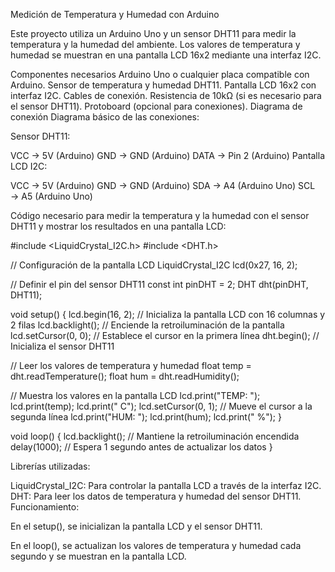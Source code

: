 Medición de Temperatura y Humedad con Arduino

Este proyecto utiliza un Arduino Uno y un sensor DHT11 para medir la temperatura y la humedad del ambiente. Los valores de temperatura y humedad se muestran en una pantalla LCD 16x2 mediante una interfaz I2C.

Componentes necesarios
Arduino Uno o cualquier placa compatible con Arduino.
Sensor de temperatura y humedad DHT11.
Pantalla LCD 16x2 con interfaz I2C.
Cables de conexión.
Resistencia de 10kΩ (si es necesario para el sensor DHT11).
Protoboard (opcional para conexiones).
Diagrama de conexión
Diagrama básico de las conexiones:

Sensor DHT11:

VCC → 5V (Arduino)
GND → GND (Arduino)
DATA → Pin 2 (Arduino)
Pantalla LCD I2C:

VCC → 5V (Arduino)
GND → GND (Arduino)
SDA → A4 (Arduino Uno)
SCL → A5 (Arduino Uno)

Código necesario para medir la temperatura y la humedad con el sensor DHT11 y mostrar los resultados en una pantalla LCD:

#include <LiquidCrystal_I2C.h>
#include <DHT.h>

// Configuración de la pantalla LCD
LiquidCrystal_I2C lcd(0x27, 16, 2);

// Definir el pin del sensor DHT11
const int pinDHT = 2;
DHT dht(pinDHT, DHT11);

void setup() {
  lcd.begin(16, 2);  // Inicializa la pantalla LCD con 16 columnas y 2 filas
  lcd.backlight();  // Enciende la retroiluminación de la pantalla
  lcd.setCursor(0, 0);  // Establece el cursor en la primera línea
  dht.begin();  // Inicializa el sensor DHT11

  // Leer los valores de temperatura y humedad
  float temp = dht.readTemperature();
  float hum = dht.readHumidity();
  
  // Muestra los valores en la pantalla LCD
  lcd.print("TEMP: ");
  lcd.print(temp);
  lcd.print(" C");
  lcd.setCursor(0, 1);  // Mueve el cursor a la segunda línea
  lcd.print("HUM: ");
  lcd.print(hum);
  lcd.print(" %");
}

void loop() {
  lcd.backlight();  // Mantiene la retroiluminación encendida
  delay(1000);  // Espera 1 segundo antes de actualizar los datos
}


Librerías utilizadas:

LiquidCrystal_I2C: Para controlar la pantalla LCD a través de la interfaz I2C.
DHT: Para leer los datos de temperatura y humedad del sensor DHT11.
Funcionamiento:

En el setup(), se inicializan la pantalla LCD y el sensor DHT11.

En el loop(), se actualizan los valores de temperatura y humedad cada segundo y se muestran en la pantalla LCD.
